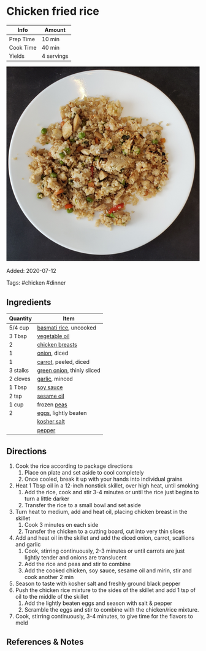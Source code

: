 # Chicken fried rice

| Info      | Amount     |
| --------- | ---------- |
| Prep Time | 10 min     |
| Cook Time | 40 min     |
| Yields    | 4 servings |

![Chicken fried rice](../_assets/chicken-fried-rice.jpg)

Added: 2020-07-12

Tags: #chicken #dinner

## Ingredients

| Quantity | Item                                                           |
| -------- | -------------------------------------------------------------- |
| 5/4 cup  | [basmati rice](../_ingredients/rice.md), uncooked              |
| 3 Tbsp   | [vegetable oil](../_ingredients/vegetable%20oil.md)            |
| 2        | [chicken breasts](../_ingredients/chicken%20breast.md)         |
| 1        | [onion](../_ingredients/onion.md), diced                       |
| 1        | [carrot](../_ingredients/carrot.md), peeled, diced             |
| 3 stalks | [green onion](../_ingredients/green%20onion.md), thinly sliced |
| 2 cloves | [garlic](../_ingredients/garlic.md), minced                    |
| 1 Tbsp   | [soy sauce](../_ingredients/soy%20sauce.md)                    |
| 2 tsp    | [sesame oil](../_ingredients/sesame%20oil.md)                  |
| 1 cup    | frozen [peas](../_ingredients/peas.md)                         |
| 2        | [eggs](../_ingredients/cherry%20tomato.md), lightly beaten     |
|          | [kosher salt](../_ingredients/kosher%20salt.md)                |
|          | [pepper](../_ingredients/pepper.md)                            |

## Directions

1. Cook the rice according to package directions
   1. Place on plate and set aside to cool completely
   2. Once cooled, break it up with your hands into individual grains
2. Heat 1 Tbsp oil in a 12-inch nonstick skillet, over high heat, until smoking
   1. Add the rice, cook and stir 3-4 minutes or until the rice just begins to turn a little darker
   2. Transfer the rice to a small bowl and set aside
3. Turn heat to medium, add and heat oil, placing chicken breast in the skillet
   1. Cook 3 minutes on each side
   2. Transfer the chicken to a cutting board, cut into very thin slices
4. Add and heat oil in the skillet and add the diced onion, carrot, scallions and garlic
   1. Cook, stirring continuously, 2-3 minutes or until carrots are just lightly tender and onions are translucent
   2. Add the rice and peas and stir to combine
   3. Add the cooked chicken, soy sauce, sesame oil and mirin, stir and cook another 2 min
5. Season to taste with kosher salt and freshly ground black pepper
6. Push the chicken rice mixture to the sides of the skillet and add 1 tsp of oil to the middle of the skillet
   1. Add the lightly beaten eggs and season with salt & pepper
   2. Scramble the eggs and stir to combine with the chicken/rice mixture.
7. Cook, stirring continuously, 3-4 minutes, to give time for the flavors to meld

## References & Notes

[^1]: [Original recipe](https://easychickenrecipes.com/wprm_print/973)

